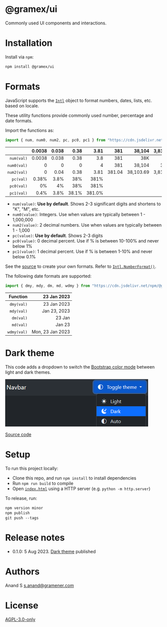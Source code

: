 # @gramex/ui

Commonly used UI components and interactions.

# Installation

Install via `npm`:

```bash
npm install @gramex/ui
```

# Formats

JavaScript supports the [`Intl`](https://developer.mozilla.org/en-US/docs/Web/JavaScript/Reference/Global_Objects/Intl)
object to format numbers, dates, lists, etc. based on locale.

These utility functions provide commonly used number, percentage and date formats.

Import the functions as:

```js
import { num, num0, num2, pc, pc0, pc1 } from "https://cdn.jsdelivr.net/npm/@gramex/ui/dist/format.ts";
```

|             | 0.0038 | 0.038 |  0.38 |   3.81 |    381 |    38,104 | 3,810,369.24 |
| ----------: | -----: | ----: | ----: | -----: | -----: | --------: | -----------: |
|  `num(val)` | 0.0038 | 0.038 |  0.38 |    3.8 |    381 |       38K |         3.8M |
| `num0(val)` |      0 |     0 |     0 |      4 |    381 |    38,104 |    3,810,369 |
| `num2(val)` |      0 |  0.04 |  0.38 |   3.81 | 381.04 | 38,103.69 | 3,810,369.24 |
|   `pc(val)` |  0.38% |  3.8% |   38% |   381% |
|  `pc0(val)` |     0% |    4% |   38% |   381% |
|  `pc1(val)` |   0.4% |  3.8% | 38.1% | 381.0% |

- `num(value)`: **Use by default**. Shows 2-3 significant digits and shortens to "K", "M", etc.
- `num0(value)`: Integers. Use when values are typically between 1 - 1,000,000
- `num2(value)`: 2 decimal numbers. Use when values are typically between 1 - 1,000
- `pc(value)`: **Use by default**. Shows 2-3 digits
- `pc0(value)`: 0 decimal percent. Use if % is between 10-100% and never below 1%
- `pc1(value)`: 1 decimal percent. Use if % is between 1-10% and never below 0.1%

See the [source](format.ts ":ignore") to create your own formats. Refer to
[`Intl.NumberFormat()`](https://developer.mozilla.org/en-US/docs/Web/JavaScript/Reference/Global_Objects/Intl/NumberFormat/NumberFormat).

The following date formats are supported:

```js
import { dmy, mdy, dm, md, wdmy } from "https://cdn.jsdelivr.net/npm/@gramex/ui/dist/format.ts";
```

|    Function |      23 Jan 2023 |
| ----------: | ---------------: |
|  `dmy(val)` |      23 Jan 2023 |
|  `mdy(val)` |     Jan 23, 2023 |
|   `dm(val)` |           23 Jan |
|   `md(val)` |           Jan 23 |
| `wdmy(val)` | Mon, 23 Jan 2023 |

# Dark theme

This code adds a dropdown to switch the
[Bootstrap color mode](https://getbootstrap.com/docs/5.3/customize/color-modes/) between light and dark themes.

[![Dark theme example](docs/dark-theme.png)](docs/dark-theme.html ":include height=160px")

[Source code](docs/dark-theme.html ":include :type=code")

# Setup

To run this project locally:

- Clone this repo, and run `npm install` to install dependencies
- Run `npm run build` to compile
- Open [`index.html`](index.html ":ignore") using a HTTP server (e.g. `python -m http.server`)

To release, run:

```shell
npm version minor
npm publish
git push --tags
```

# Release notes

- 0.1.0: 5 Aug 2023. [Dark theme](#dark-theme) published

# Authors

Anand S <s.anand@gramener.com>

# License

[AGPL-3.0-only](https://spdx.org/licenses/AGPL-3.0-only.html)
